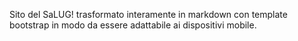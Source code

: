 Sito del SaLUG! trasformato interamente in markdown con template bootstrap
in modo da essere adattabile ai dispositivi mobile.

